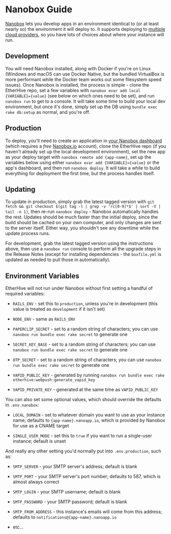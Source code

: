 Nanobox Guide
=============

[Nanobox](https://nanobox.io/) lets you develop apps in an environment identical
to (or at least nearly so) the environment it will deploy to. It supports
deploying to [multiple cloud providers](https://github.com/nanobox-io/nanobox-provider-integrations),
so you have lots of choices about where your instance will run.

Development
-----------

You will need Nanobox installed, along with Docker if you're on Linux (Windows
and macOS can use Docker Native, but the bundled VirtualBox is more performant
while the Docker team works out some filesystem speed issues). Once Nanobox is
installed, the process is simple - clone the EtherHive repo, set a few variables
with `nanobox evar add local {VARIABLE}={value}` (see below on which ones need
to be set), and run `nanobox run` to get to a console. It will take some time to
build your local dev environment, but once it's done, simply set up the DB using
`bundle exec rake db:setup` as normal, and you're off.

Production
----------

To deploy, you'll need to create an application in [your Nanobox
dashboard](https://dashboard.nanobox.io/apps) (which requires a _free_
[Nanobox.io](https://dashboard.nanobox.io/users/register) account), clone the
EtherHive repo (if you haven't already set up the local development environment),
set the new app as your deploy target with `nanobox remote add {app-name}`, set
up the variables below using either `nanobox evar add {VARIABLE}={value}` or the
app's dashboard, and then run `nanobox deploy`. It will take a while to build
everything for deployment the first time, but the process handles itself.

Updating
--------

To update in production, simply grab the latest tagged version with `git fetch &&
git checkout $(git tag -l | grep -v 'rc[0-9]*$' | sort -V | tail -n 1)`, then
re-run `nanobox deploy` - Nanobox automatically handles the rest. Updates should
be much faster than the initial deploy, since the build should be cached on your
own computer, and only changes are sent to the server itself. Either way, you
shouldn't see any downtime while the update process runs.

For development, grab the latest tagged version using the instructions above,
then use a `nanobox run` console to perform all the upgrade steps in the Release
Notes (except for installing dependencies - the `boxfile.yml` is updated as
needed to pull those in automatically).

Environment Variables
---------------------

EtherHive will not run under Nanobox without first setting a handful of required
variables:

-   `RAILS_ENV` - set this to `production`, unless you're in development (this
    value is treated as `development` if it isn't set)

-   `NODE_ENV` - same as `RAILS_ENV`

-   `PAPERCLIP_SECRET` - set to a random string of characters; you can use
    `nanobox run bundle exec rake secret` to generate one

-   `SECRET_KEY_BASE` - set to a random string of characters; you can use
    `nanobox run bundle exec rake secret` to generate one

-   `OTP_SECRET` - set to a random string of characters; you can use `nanobox
    run bundle exec rake secret` to generate one

-   `VAPID_PUBLIC_KEY` - generated by running `nanobox run bundle exec rake
    etherhive:webpush:generate_vapid_key`

-   `VAPID_PRIVATE_KEY` - generated at the same time as `VAPID_PUBLIC_KEY`

You can also set some optional values, which should override the defaults in
`.env.nanobox`:

-   `LOCAL_DOMAIN` - set to whatever domain you want to use as your instance
    name; defaults to `{app-name}.nanoapp.io`, which is provided by Nanobox for
    use as a CNAME target

-   `SINGLE_USER_MODE` - set this to `true` if you want to run a single-user
    instance; default is unset

And really any other setting you'd normally put into `.env.production`, such as:

-   `SMTP_SERVER` - your SMTP server's address; default is blank

-   `SMTP_PORT` - your SMTP server's port number; defaults to 587, which is
    almost always correct

-   `SMTP_LOGIN` - your SMTP username; default is blank

-   `SMTP_PASSWORD` - your SMTP password; default is blank

-   `SMTP_FROM_ADDRESS` - this instance's emails will come from this address;
    defaults to `notifications@{app-name}.nanoapp.io`

-   etc...